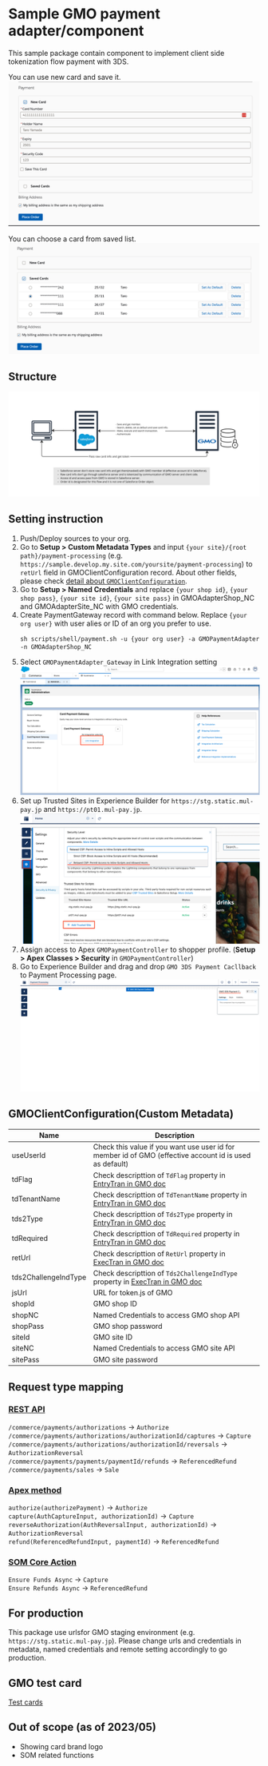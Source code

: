 # Sample GMO payment adapter/component
This sample package contain component to implement client side tokenization flow payment with 3DS.

You can use new card and save it.
![](images/form.png)

You can choose a card from saved list.
![](images/list.png)

## Structure
![](images/GMOPayment.jpg)

## Setting instruction
1. Push/Deploy sources to your org.
1. Go to **Setup > Custom Metadata Types** and input `{your site}/{root path}/payment-processing` (e.g. `https://sample.develop.my.site.com/yoursite/payment-processing`) to `retUrl` field in GMOClientConfiguration record. About other fields, please check [detail about `GMOClientConfiguration`](#gmoclientconfigurationcustom-metadata).
1. Go to **Setup > Named Credentials** and replace `{your shop id}`, `{your shop pass}`, `{your site id}`, `{your site pass}` in GMOAdapterShop_NC and GMOAdapterSite_NC with GMO credentials. 
1. Create PaymentGateway record with command below. Replace `{your org user}` with user alies or ID of an org you prefer to use.
    ```
    sh scripts/shell/payment.sh -u {your org user} -a GMOPaymentAdapter -n GMOAdapterShop_NC
    ```
1. Select `GMOPaymentAdapter_Gateway` in Link Integration setting
    ![](images/link_integration.png)
1. Set up Trusted Sites in Experience Builder for `https://stg.static.mul-pay.jp` and `https://pt01.mul-pay.jp`.
    ![](images/csp.png)
1. Assign access to Apex `GMOPaymentController` to shopper profile. (**Setup > Apex Classes > Security** in `GMOPaymentController`)
1. Go to Experience Builder and drag and drop `GMO 3DS Payment Cacllback` to Payment Processing page.
    ![](images/payment-process.png)

## GMOClientConfiguration(Custom Metadata)

|Name|Description|
|-|-|
|useUserId|Check this value if you want use user id for member id of GMO (effective account id is used as default)|
|tdFlag|Check descripttion of `TdFlag` property in [EntryTran in GMO doc](https://docs.mul-pay.jp/payment/credit/api3ds2#entrytran)|
|tdTenantName|Check descripttion of `TdTenantName` property in [EntryTran in GMO doc](https://docs.mul-pay.jp/payment/credit/api3ds2#entrytran)|
|tds2Type|Check descripttion of `Tds2Type` property in [EntryTran in GMO doc](https://docs.mul-pay.jp/payment/credit/api3ds2#entrytran)|
|tdRequired|Check descripttion of `TdRequired` property in [EntryTran in GMO doc](https://docs.mul-pay.jp/payment/credit/api3ds2#entrytran)|
|retUrl|Check descripttion of `RetUrl` property in [ExecTran in GMO doc](https://docs.mul-pay.jp/payment/credit/api3ds2#exectran)|
|tds2ChallengeIndType|Check descripttion of `Tds2ChallengeIndType` property in [ExecTran in GMO doc](https://docs.mul-pay.jp/payment/credit/api3ds2#exectran)|
|jsUrl|URL for token.js of GMO|
|shopId|GMO shop ID|
|shopNC|Named Credentials to access GMO shop API|
|shopPass|GMO shop password|
|siteId|GMO site ID|
|siteNC|Named Credentials to access GMO site API|
|sitePass|GMO site password|


## Request type mapping 
### [REST API](https://developer.salesforce.com/docs/atlas.en-us.240.0.chatterapi.meta/chatterapi/connect_resources_payments.htm)
`/commerce/payments/authorizations` -> `Authorize`  
`/commerce/payments/authorizations/authorizationId/captures` -> `Capture`  
`/commerce/payments/authorizations/authorizationId/reversals` -> `AuthorizationReversal`  
`/commerce/payments/payments/paymentId/refunds` -> `ReferencedRefund`  
`/commerce/payments/sales` -> `Sale`  

### [Apex method](https://developer.salesforce.com/docs/atlas.ja-jp.apexcode.meta/apexcode/apex_ConnectAPI_Payments_static_methods.htm#unique_1099295387)
`authorize(authorizePayment)` -> `Authorize`  
`capture(AuthCaptureInput, authorizationId)`  -> `Capture`  
`reverseAuthorization(AuthReversalInput, authorizationId)` -> `AuthorizationReversal`  
`refund(ReferencedRefundInput, paymentId)`  -> `ReferencedRefund`  

### [SOM Core Action](https://help.salesforce.com/s/articleView?language=en_US&id=sf.flow_ref_elements_om_actions_list.htm&type=5)
`Ensure Funds Async` -> `Capture`  
`Ensure Refunds Async` -> `ReferencedRefund`  

## For production
This package use urlsfor GMO staging environment (e.g. `https://stg.static.mul-pay.jp`). Please change urls and credentials in metadata, named credentials and remote setting accordingly to go production.

## GMO test card
[Test cards](https://mp-faq.gmo-pg.com/s/article/DA046)

## Out of scope (as of 2023/05)
- Showing card brand logo
- SOM related functions